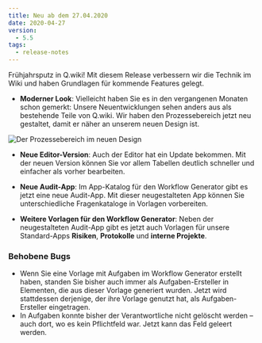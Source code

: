 ```yaml
---
title: Neu ab dem 27.04.2020
date: 2020-04-27
version:
  - 5.5
tags:
  - release-notes
---
```


Frühjahrsputz in Q.wiki! Mit diesem Release verbessern wir die Technik im Wiki und haben Grundlagen für kommende Features gelegt.

- **Moderner Look**: Vielleicht haben Sie es in den vergangenen Monaten schon gemerkt: Unsere Neuentwicklungen sehen anders aus als bestehende Teile von Q.wiki. Wir haben den Prozessebereich jetzt neu gestaltet, damit er näher an unserem neuen Design ist.

![Der Prozessebereich im neuen Design](/images/release-notes/5_5_redesign.jpg)

- **Neue Editor-Version**: Auch der Editor hat ein Update bekommen. Mit der neuen Version können Sie vor allem Tabellen deutlich schneller und einfacher als vorher bearbeiten.

- **Neue Audit-App**: Im App-Katalog für den Workflow Generator gibt es jetzt eine neue Audit-App. Mit dieser neugestalteten App können Sie unterschiedliche Fragenkataloge in Vorlagen vorbereiten.

- **Weitere Vorlagen für den Workflow Generator**: Neben der neugestalteten Audit-App gibt es jetzt auch Vorlagen für unsere Standard-Apps **Risiken**, **Protokolle** und **interne Projekte**.

### Behobene Bugs

- Wenn Sie eine Vorlage mit Aufgaben im Workflow Generator erstellt haben, standen Sie bisher auch immer als Aufgaben-Ersteller in Elementen, die aus dieser Vorlage generiert wurden. Jetzt wird stattdessen derjenige, der ihre Vorlage genutzt hat, als Aufgaben-Ersteller eingetragen.
- In Aufgaben konnte bisher der Verantwortliche nicht gelöscht werden – auch dort, wo es kein Pflichtfeld war. Jetzt kann das Feld geleert werden.
